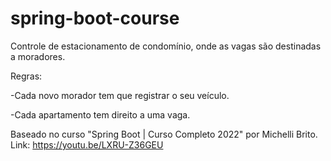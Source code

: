 # spring-boot-course
Controle de estacionamento de condomínio, onde as vagas são destinadas a moradores. 

Regras: 

-Cada novo morador tem que registrar o seu veículo. 

-Cada apartamento tem direito a uma vaga. 

Baseado no curso "Spring Boot | Curso Completo 2022" por Michelli Brito. Link: https://youtu.be/LXRU-Z36GEU
